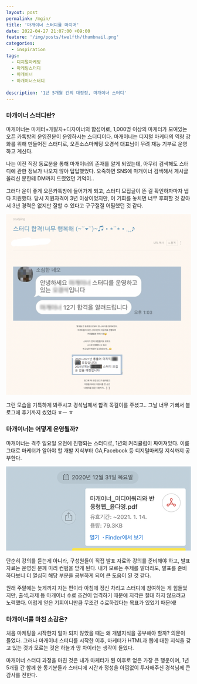 ```yaml
---
layout: post
permalink: /mgin/
title: '마개이너 스터디를 마치며'
date: 2022-04-27 21:07:00 +09:00
feature: '/img/posts/twelfth/thumbnail.png'
categories:
  - inspiration
tags:
  - 디지털마케팅
  - 마케팅스터디
  - 마개이너
  - 마개이너스터디

description: '1년 5개월 간의 대장정, 마개이너 스터디'
---
```


### **마개이너 스터디란?**
마개이너는 마케터+개발자+디자이너의 합성어로, 1,000명 이상의 마케터가 모여있는 오픈 카톡방의 운영진분이 운영하시는 스터디이다. 마개이너는 디지털 마케터의 역량 강화를 위해 만들어진 스터디로, 오픈소스마케팅 오경석 대표님이 무려 재능 기부로 운영하고 계신다.

나는 이전 직장 동료분을 통해 마개이너의 존재를 알게 되었는데, 아무리 검색해도 스터디에 관한 정보가 나오지 않아 답답했었다. 오죽하면 SNS에 마개이너 검색해서 게시글 올리신 분한테 DM까지 드렸었던 기억이..

그러다 운이 좋게 오픈카톡방에 들어가게 되고, 스터디 모집글이 뜬 걸 확인하자마자 냅다 지원했다. 당시 지원자격이 3년 이상이었지만, 이 기회를 놓치면 너무 후회할 것 같아서 3년 경력은 없지만 잘할 수 있다고 구구절절 어필했던 것 같다.

![sum](/img/posts/twelfth/blog.png)

그런 모습을 기특하게 봐주시고 경석님께서 합격 목걸이를 주셨고.. 그날 너무 기뻐서 블로그에 후기까지 썼었다 ㅎㅡ ㅎ

### **마개이너는 어떻게 운영될까?**
마개이너는 격주 일요일 오전에 진행되는 스터디로, 1년의 커리큘럼이 짜여져있다.
이름 그대로 마케터가 알아야 할 개발 지식부터 GA,Facebook 등 디지털마케팅 지식까지 공부한다.

![sum](/img/posts/twelfth/presentation.png)

단순히 강의를 듣는게 아니라, 구성원들이 직접 발표 자료와 강의를 준비해야 하고, 발표 자료는 운영진 분께 미리 컨펌을 받게 된다. 내가 모르는 주제를 맡더라도, 발표를 준비하다보니 더 열심히 해당 부분을 공부하게 되어 큰 도움이 된 것 같다.  

원래 주말에는 늦게까지 자는 편이라 아침에 정신 차리고 스터디에 참여하는 게 힘들었지만, 출석,과제 등 마개이너 수료 조건이 엄격하기 때문에 지각은 절대 하지 않으려고 노력했다. 어렵게 얻은 기회이니만큼 무조건 수료하겠다는 목표가 있었기 때문에!


### **마개이너를 마친 소감은?**
처음 마케팅을 시작한지 얼마 되지 않았을 때는 왜 개발지식을 공부해야 할까? 의문이 들었다. 그러나 마개이너 스터디를 시작한 이후, 마케터가 HTML과 웹에 대한 지식을 갖고 있는 것과 모르는 것은 하늘과 땅 차이라는 생각이 들었다.

마개이너 스터디 과정을 마친 것은 내가 마케터가 된 이후로 얻은 가장 큰 행운이며, 1년 5개월 간 함께 한 동기분들과 스터디에 시간과 정성을 아낌없이 투자해주신 경석님께 큰 감사를 전한다.
